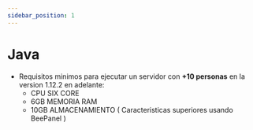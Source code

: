```yaml
---
sidebar_position: 1
---
```


# Java
- Requisitos minimos para ejecutar un servidor con **+10 personas** en la version 1.12.2 en adelante:
    - CPU SIX CORE
    - 6GB MEMORIA RAM 
    - 10GB ALMACENAMIENTO
( Caracteristicas superiores usando BeePanel )